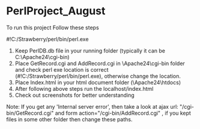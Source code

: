 # PerlProject_August


To run this project Follow these steps

#!C:/Strawberry/perl/bin/perl.exe
1. Keep PerlDB.db file in your running folder (typically it can be C:\Apache24\cgi-bin)
2. Place GetRecord.cgi and AddRecord.cgi in \Apache24\cgi-bin folder and check perl exe location is correct (#!C:/Strawberry/perl/bin/perl.exe), otherwise change the location.
3. Place Index.html in your html document folder (\Apache24\htdocs)
4. After following above steps run the localhost/index.html
5. Check out screenshots for better understanding

Note: If you get any 'Internal server error', then take a look at ajax url: "/cgi-bin/GetRecord.cgi" and form action="/cgi-bin/AddRecord.cgi" , if you kept files in some other folder then change these paths.
